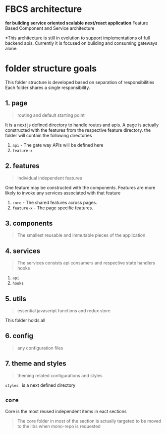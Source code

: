 # FBCS architecture

**for building service oriented scalable next/react application**
Feature Based Component and Service architecture

\*This architecture is still in evolution to support implementations of full backend apis. Currently it is focused on building and consuming gateways alone.

# folder structure goals

This folder structure is developed based on separation of responsibilities
Each folder shares a single responsibility.

## 1. page

> routing and default starting point

It is a next js defined directory to handle routes and apis. A page is actually constructed with the features from the respective feature directory.
the folder will contain the following directories

1. `api` - The gate way APIs will be defined here
2. `feature-x`

## 2. features

> individual independent features

One feature may be constructed with the components. Features are more likely to invoke any services associated with that feature

1. `core` - The shared features across pages.
2. `feature-x` - The page specific features.

## 3. components

> The smallest reusable and immutable pieces of the application

## 4. services

> The services consists api consumers and respective state handlers hooks

1. `api`
2. `hooks`

## 5. utils

> essential javascript functions and redux store

This folder holds all

## 6. config

> any configuration files

## 7. theme and styles

> theming related configurations and styles

`styles ` is a next defined directory

## `core`

Core is the most reused independent items in eact sections

> The core folder in most of the section is actually targeted to be moved to the libs when mono-repo is requested

